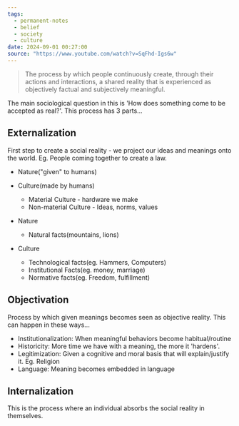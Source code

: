 ```yaml
---
tags:
  - permanent-notes
  - belief 
  - society 
  - culture 
date: 2024-09-01 00:27:00
source: "https://www.youtube.com/watch?v=SqFhd-Igs6w"
---
```


> The process by which people continuously create, through their actions and interactions, a shared reality that is experienced as objectively factual and subjectively meaningful.  

The main sociological question in this is 'How does something come to be accepted as real?'. This process has 3 parts...

## Externalization

First step to create a social reality - we project our ideas and meanings onto the world. Eg. People coming together to create a law.

- Nature("given" to humans)
- Culture(made by humans)
	- Material Culture - hardware we make
	- Non-material Culture - Ideas, norms, values

- Nature
	- Natural facts(mountains, lions)
- Culture
	- Technological facts(eg. Hammers, Computers)
	- Institutional Facts(eg. money, marriage)
	- Normative facts(eg. Freedom, fulfillment)

## Objectivation

Process by which given meanings becomes seen as objective reality. This can happen in these ways...

- Institutionalization: When meaningful behaviors become habitual/routine
- Historicity: More time we have with a meaning, the more it 'hardens'.
- Legitimization: Given a cognitive and moral basis that will explain/justify it. Eg. Religion
- Language: Meaning becomes embedded in language

##  Internalization

This is the process where an individual absorbs the social reality in themselves.